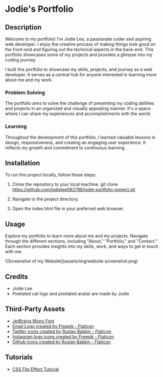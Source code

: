 # Jodie's Portfolio

## Description

Welcome to my portfolio! I'm Jodie Lee, a passionate coder and aspiring web developer. I enjoy the creative process of making things look good on the front-end and figuring out the technical aspects in the back-end. This portfolio showcases some of my projects and provides a glimpse into my coding journey.

I built this portfolio to showcase my skills, projects, and journey as a web developer. It serves as a central hub for anyone interested in learning more about me and my work.

### Problem Solving

The portfolio aims to solve the challenge of presenting my coding abilities and projects in an organized and visually appealing manner. It's a space where I can share my experiences and accomplishments with the world.

### Learning

Throughout the development of this portfolio, I learned valuable lessons in design, responsiveness, and creating an engaging user experience. It reflects my growth and commitment to continuous learning.

## Installation

To run this project locally, follow these steps:

1. Clone the repository to your local machine.
    git clone https://github.com/jodielee062788/jodie-portfolio-project.git

2. Navigate to the project directory.
3. Open the index.html file in your preferred web browser.

## Usage

Explore my portfolio to learn more about me and my projects. Navigate through the different sections, including "About," "Portfolio," and "Contact." Each section provides insights into my skills, work, and ways to get in touch with me.

![Screenshot of my Website](assets/img/website screenshot.png)

## Credits

- Jodie Lee
- Pixelated cat logo and pixelated avatar are made by Jodie

## Third-Party Assets
- [JetBrains Mono Font](fonts/JetBrainsMono-VariableFont_wght.ttf)
- [Email Logo created by Freepik - Flaticon](https://www.flaticon.com/free-icons/email)
- [Twitter icons created by Ruslan Babkin - Flaticon](https://www.flaticon.com/free-icons/twitter)
- [Instagram logo icons created by Freepik - Flaticon](https://www.flaticon.com/free-icons/instagram-logo)
- [Github icons created by Ruslan Babkin - Flaticon](https://www.flaticon.com/free-icons/github)

## Tutorials
-  [CSS Flip Effect Tutorial](https://davidwalsh.name/css-flip)

